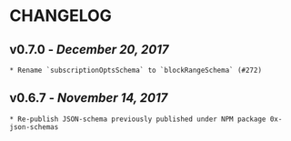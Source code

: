 # CHANGELOG

v0.7.0 - _December 20, 2017_
------------------------
    * Rename `subscriptionOptsSchema` to `blockRangeSchema` (#272)

v0.6.7 - _November 14, 2017_
------------------------
    * Re-publish JSON-schema previously published under NPM package 0x-json-schemas
